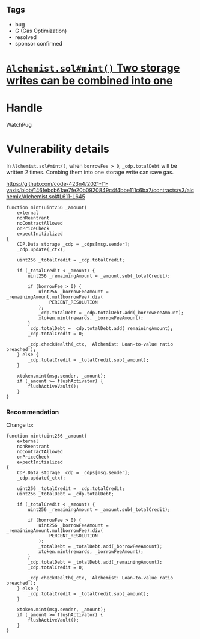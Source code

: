 ## Tags

- bug
- G (Gas Optimization)
- resolved
- sponsor confirmed

# [`Alchemist.sol#mint()` Two storage writes can be combined into one](https://github.com/code-423n4/2021-11-yaxis-findings/issues/53) 

# Handle

WatchPug


# Vulnerability details

In `Alchemist.sol#mint()`, when `borrowFee > 0`, `_cdp.totalDebt` will be written 2 times. Combing them into one storage write can save gas.

https://github.com/code-423n4/2021-11-yaxis/blob/146febcb61ae7fe20b0920849c4f4bbe111c6ba7/contracts/v3/alchemix/Alchemist.sol#L611-L645

```solidity
function mint(uint256 _amount)
    external
    nonReentrant
    noContractAllowed
    onPriceCheck
    expectInitialized
{
    CDP.Data storage _cdp = _cdps[msg.sender];
    _cdp.update(_ctx);

    uint256 _totalCredit = _cdp.totalCredit;

    if (_totalCredit < _amount) {
        uint256 _remainingAmount = _amount.sub(_totalCredit);

        if (borrowFee > 0) {
            uint256 _borrowFeeAmount = _remainingAmount.mul(borrowFee).div(
                PERCENT_RESOLUTION
            );
            _cdp.totalDebt = _cdp.totalDebt.add(_borrowFeeAmount);
            xtoken.mint(rewards, _borrowFeeAmount);
        }
        _cdp.totalDebt = _cdp.totalDebt.add(_remainingAmount);
        _cdp.totalCredit = 0;

        _cdp.checkHealth(_ctx, 'Alchemist: Loan-to-value ratio breached');
    } else {
        _cdp.totalCredit = _totalCredit.sub(_amount);
    }

    xtoken.mint(msg.sender, _amount);
    if (_amount >= flushActivator) {
        flushActiveVault();
    }
}
```

### Recommendation

Change to:

```solidity
function mint(uint256 _amount)
    external
    nonReentrant
    noContractAllowed
    onPriceCheck
    expectInitialized
{
    CDP.Data storage _cdp = _cdps[msg.sender];
    _cdp.update(_ctx);

    uint256 _totalCredit = _cdp.totalCredit;
    uint256 _totalDebt = _cdp.totalDebt;

    if (_totalCredit < _amount) {
        uint256 _remainingAmount = _amount.sub(_totalCredit);

        if (borrowFee > 0) {
            uint256 _borrowFeeAmount = _remainingAmount.mul(borrowFee).div(
                PERCENT_RESOLUTION
            );
            _totalDebt = _totalDebt.add(_borrowFeeAmount);
            xtoken.mint(rewards, _borrowFeeAmount);
        }
        _cdp.totalDebt = _totalDebt.add(_remainingAmount);
        _cdp.totalCredit = 0;

        _cdp.checkHealth(_ctx, 'Alchemist: Loan-to-value ratio breached');
    } else {
        _cdp.totalCredit = _totalCredit.sub(_amount);
    }

    xtoken.mint(msg.sender, _amount);
    if (_amount >= flushActivator) {
        flushActiveVault();
    }
}
```

